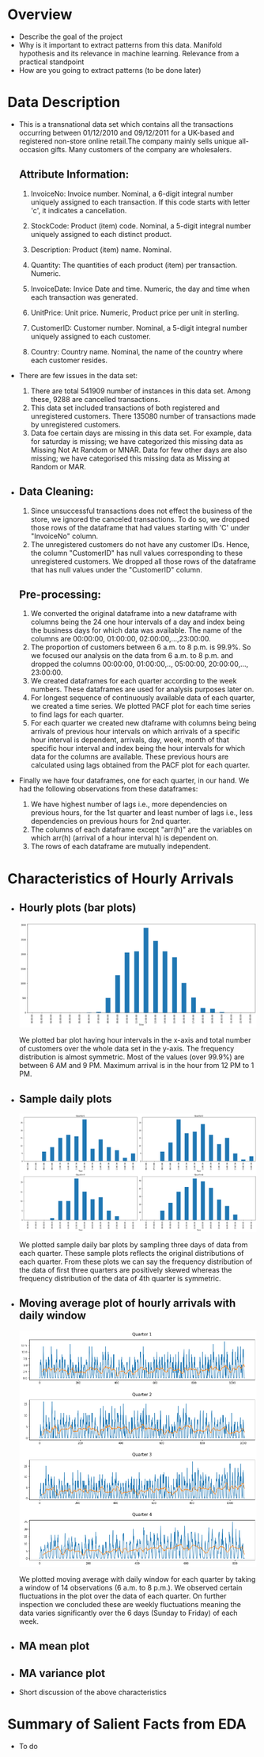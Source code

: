 # Overview
- Describe the goal of the project
- Why is it important to extract patterns from this data. Manifold hypothesis and its relevance in machine learning. Relevance from a practical standpoint
- How are you going to extract patterns (to be done later)


# Data Description
- This is a transnational data set which contains all the transactions occurring between 01/12/2010 and 09/12/2011 for a UK-based and registered non-store online retail.The company mainly sells unique all-occasion gifts. Many customers of the company are wholesalers.
    ## Attribute Information:
    1. InvoiceNo: Invoice number. Nominal, a 6-digit integral number uniquely assigned to each transaction. If this code starts with letter 'c', it indicates a cancellation.

    2. StockCode: Product (item) code. Nominal, a 5-digit integral number uniquely assigned to each distinct product.

    3. Description: Product (item) name. Nominal.

    4. Quantity: The quantities of each product (item) per transaction. Numeric.

    5. InvoiceDate: Invice Date and time. Numeric, the day and time when each transaction was generated.

    6. UnitPrice: Unit price. Numeric, Product price per unit in sterling.

    7. CustomerID: Customer number. Nominal, a 5-digit integral number uniquely assigned to each customer.

    8. Country: Country name. Nominal, the name of the country where each customer resides.

- There are few issues in the data set:
    1. There are total 541909 number of instances in this data set. Among these, 9288 are cancelled transactions.
    2. This data set included transactions of both registered and unregistered customers. There 135080 number of transactions made by unregistered customers.
    3. Data foe certain days are missing in this data set. For example, data for saturday is missing; we have categorized this missing data as Missing Not At Random or MNAR. Data for few other days are also missing; we have categorised this missing data as Missing at Random or MAR.

- ## Data Cleaning:
    1. Since unsuccessful transactions does not effect the business of the store, we ignored the canceled transactions. To do so, we dropped those rows of the dataframe that had values starting with 'C' under "InvoiceNo" column.
    2. The unregistered customers do not have any customer IDs. Hence, the column "CustomerID" has null values corresponding to these unregistered customers. We dropped all those rows of the dataframe that has null values under the "CustomerID" column.

  ## Pre-processing:
  1. We converted the original dataframe into a new dataframe with columns being the 24 one hour intervals of a day and index being the business days for which data was available. The name of the columns are 00:00:00, 01:00:00, 02:00:00,...,23:00:00.
  2. The proportion of customers between 6 a.m. to 8 p.m. is 99.9%. So we focused our analysis on the data from 6 a.m. to 8 p.m. and dropped the columns 00:00:00, 01:00:00,.., 05:00:00, 20:00:00,..., 23:00:00.
  3. We created dataframes for each quarter according to the week numbers. These dataframes are used for analysis purposes later on.
  4. For longest sequence of continuously available data of each quarter, we created a time series.  We plotted PACF plot for each time series to find lags for each quarter.
  5. For each quarter we created new dtaframe with columns being being arrivals of previous hour intervals on which arrivals of a specific hour interval is dependent, arrivals, day, week, month of that specific hour interval and index being the hour intervals for which data for the columns are available. These previous hours are calculated using lags obtained from the PACF plot for each quarter.
- Finally we have four dataframes, one for each quarter, in our hand. We had the following observations from these dataframes:
    1. We have highest number of lags i.e., more dependencies on previous hours, for the 1st quarter and least number of lags i.e., less dependencies on previous hours for 2nd quarter.
    2. The columns of each dataframe except "arr(h)" are the variables on which arr(h) (arrival of a hour interval h) is dependent on.
    3. The rows of each dataframe are mutually independent.

# Characteristics of Hourly Arrivals
- ## Hourly plots (bar plots)
  ![Bar plot](https://github.com/rajivsam/cmi_count_data_modeling/blob/documentation_branch/documentation/images/barplot.png?raw=true)

  We plotted bar plot having hour intervals in the x-axis and total number of customers over the whole data set in the y-axis. The frequency distribution is almost symmetric. Most of the values (over 99.9%) are between 6 AM and 9 PM. Maximum arrival is in the hour from 12 PM to 1 PM.

- ## Sample daily plots
  ![Sample daily plots](https://github.com/rajivsam/cmi_count_data_modeling/blob/documentation_branch/documentation/images/sample_plot.png?raw=true)

  We plotted sample daily bar plots by sampling three days of data from each quarter. These sample plots reflects the original distributions of each quarter. From these plots we can say the frequency distribution of the data of first three quarters are positively skewed whereas the frequency distribution of the data of 4th quarter is symmetric.

- ## Moving average plot of hourly arrivals with daily window
  ![Moving average daily plots](https://github.com/rajivsam/cmi_count_data_modeling/blob/documentation_branch/documentation/images/MA_daily_plot.png?raw=true)

  We plotted moving average with daily window for each quarter by taking a window of 14 observations (6 a.m. to 8 p.m.). We observed certain fluctuations in the plot over the data of each quarter. On further inspection we concluded these are weekly fluctuations meaning the data varies significantly over the 6 days (Sunday to Friday) of each week.

- ## MA mean plot
- ## MA variance plot
- Short discussion of the above characteristics


# Summary of Salient Facts from EDA
- To do
